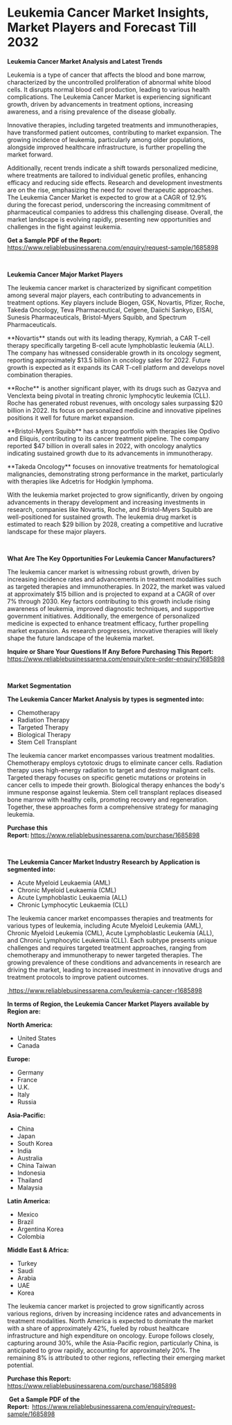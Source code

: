 <p><h1>Leukemia Cancer Market Insights, Market Players and Forecast Till 2032</h1></p><p><strong>Leukemia Cancer Market Analysis and Latest Trends</strong></p>
<p><p>Leukemia is a type of cancer that affects the blood and bone marrow, characterized by the uncontrolled proliferation of abnormal white blood cells. It disrupts normal blood cell production, leading to various health complications. The Leukemia Cancer Market is experiencing significant growth, driven by advancements in treatment options, increasing awareness, and a rising prevalence of the disease globally. </p><p>Innovative therapies, including targeted treatments and immunotherapies, have transformed patient outcomes, contributing to market expansion. The growing incidence of leukemia, particularly among older populations, alongside improved healthcare infrastructure, is further propelling the market forward. </p><p>Additionally, recent trends indicate a shift towards personalized medicine, where treatments are tailored to individual genetic profiles, enhancing efficacy and reducing side effects. Research and development investments are on the rise, emphasizing the need for novel therapeutic approaches. The Leukemia Cancer Market is expected to grow at a CAGR of 12.9% during the forecast period, underscoring the increasing commitment of pharmaceutical companies to address this challenging disease. Overall, the market landscape is evolving rapidly, presenting new opportunities and challenges in the fight against leukemia.</p></p>
<p><strong>Get a Sample PDF of the Report:&nbsp;</strong> <a href="https://www.reliablebusinessarena.com/enquiry/request-sample/1685898?utm_campaign=3507&utm_medium=2&utm_source=Github&utm_content=ia&utm_term=12042025&utm_id=leukemia-cancer">https://www.reliablebusinessarena.com/enquiry/request-sample/1685898</a></p>
<p>&nbsp;</p>
<p><strong>Leukemia Cancer Major Market Players</strong></p>
<p><p>The leukemia cancer market is characterized by significant competition among several major players, each contributing to advancements in treatment options. Key players include Biogen, GSK, Novartis, Pfizer, Roche, Takeda Oncology, Teva Pharmaceutical, Celgene, Daiichi Sankyo, EISAI, Sunesis Pharmaceuticals, Bristol-Myers Squibb, and Spectrum Pharmaceuticals.</p><p>**Novartis** stands out with its leading therapy, Kymriah, a CAR T-cell therapy specifically targeting B-cell acute lymphoblastic leukemia (ALL). The company has witnessed considerable growth in its oncology segment, reporting approximately $13.5 billion in oncology sales for 2022. Future growth is expected as it expands its CAR T-cell platform and develops novel combination therapies.</p><p>**Roche** is another significant player, with its drugs such as Gazyva and Venclexta being pivotal in treating chronic lymphocytic leukemia (CLL). Roche has generated robust revenues, with oncology sales surpassing $20 billion in 2022. Its focus on personalized medicine and innovative pipelines positions it well for future market expansion.</p><p>**Bristol-Myers Squibb** has a strong portfolio with therapies like Opdivo and Eliquis, contributing to its cancer treatment pipeline. The company reported $47 billion in overall sales in 2022, with oncology analytics indicating sustained growth due to its advancements in immunotherapy.</p><p>**Takeda Oncology** focuses on innovative treatments for hematological malignancies, demonstrating strong performance in the market, particularly with therapies like Adcetris for Hodgkin lymphoma. </p><p>With the leukemia market projected to grow significantly, driven by ongoing advancements in therapy development and increasing investments in research, companies like Novartis, Roche, and Bristol-Myers Squibb are well-positioned for sustained growth. The leukemia drug market is estimated to reach $29 billion by 2028, creating a competitive and lucrative landscape for these major players.</p></p>
<p>&nbsp;</p>
<p><strong>What Are The Key Opportunities For Leukemia Cancer Manufacturers?</strong></p>
<p><p>The leukemia cancer market is witnessing robust growth, driven by increasing incidence rates and advancements in treatment modalities such as targeted therapies and immunotherapies. In 2022, the market was valued at approximately $15 billion and is projected to expand at a CAGR of over 7% through 2030. Key factors contributing to this growth include rising awareness of leukemia, improved diagnostic techniques, and supportive government initiatives. Additionally, the emergence of personalized medicine is expected to enhance treatment efficacy, further propelling market expansion. As research progresses, innovative therapies will likely shape the future landscape of the leukemia market.</p></p>
<p><strong>Inquire or Share Your Questions If Any Before Purchasing This Report:</strong> <a href="https://www.reliablebusinessarena.com/enquiry/pre-order-enquiry/1685898?utm_campaign=3507&utm_medium=2&utm_source=Github&utm_content=ia&utm_term=12042025&utm_id=leukemia-cancer">https://www.reliablebusinessarena.com/enquiry/pre-order-enquiry/1685898</a></p>
<p>&nbsp;</p>
<p><strong>Market Segmentation</strong></p>
<p><strong>The Leukemia Cancer Market Analysis by types is segmented into:</strong></p>
<p><ul><li>Chemotherapy</li><li>Radiation Therapy</li><li>Targeted Therapy</li><li>Biological Therapy</li><li>Stem Cell Transplant</li></ul></p>
<p><p>The leukemia cancer market encompasses various treatment modalities. Chemotherapy employs cytotoxic drugs to eliminate cancer cells. Radiation therapy uses high-energy radiation to target and destroy malignant cells. Targeted therapy focuses on specific genetic mutations or proteins in cancer cells to impede their growth. Biological therapy enhances the body's immune response against leukemia. Stem cell transplant replaces diseased bone marrow with healthy cells, promoting recovery and regeneration. Together, these approaches form a comprehensive strategy for managing leukemia.</p></p>
<p><strong>Purchase this Report:&nbsp;</strong><a href="https://www.reliablebusinessarena.com/purchase/1685898?utm_campaign=3507&utm_medium=2&utm_source=Github&utm_content=ia&utm_term=12042025&utm_id=leukemia-cancer">https://www.reliablebusinessarena.com/purchase/1685898</a></p>
<p>&nbsp;</p>
<p><strong>The Leukemia Cancer Market Industry Research by Application is segmented into:</strong></p>
<p><ul><li>Acute Myeloid Leukaemia (AML)</li><li>Chronic Myeloid Leukaemia (CML)</li><li>Acute Lymphoblastic Leukaemia (ALL)</li><li>Chronic Lymphocytic Leukaemia (CLL)</li></ul></p>
<p><p>The leukemia cancer market encompasses therapies and treatments for various types of leukemia, including Acute Myeloid Leukemia (AML), Chronic Myeloid Leukemia (CML), Acute Lymphoblastic Leukemia (ALL), and Chronic Lymphocytic Leukemia (CLL). Each subtype presents unique challenges and requires targeted treatment approaches, ranging from chemotherapy and immunotherapy to newer targeted therapies. The growing prevalence of these conditions and advancements in research are driving the market, leading to increased investment in innovative drugs and treatment protocols to improve patient outcomes.</p></p>
<p><a href="https://www.reliablebusinessarena.com/leukemia-cancer-r1685898?utm_campaign=3507&utm_medium=2&utm_source=Github&utm_content=ia&utm_term=12042025&utm_id=leukemia-cancer">&nbsp;https://www.reliablebusinessarena.com/leukemia-cancer-r1685898</a></p>
<p><strong>In terms of Region, the Leukemia Cancer Market Players available by Region are:</strong></p>
<p>
    <p> <strong> North America: </strong>
        <ul>
            <li>United States</li>
            <li>Canada</li>
        </ul>
        </p> 
    <p> <strong> Europe: </strong>
        <ul>
            <li>Germany</li>
            <li>France</li>
            <li>U.K.</li>
            <li>Italy</li>
            <li>Russia</li>
        </ul>
        </p> 
    <p> <strong> Asia-Pacific: </strong>
        <ul>
            <li>China</li>
            <li>Japan</li>
            <li>South Korea</li>
            <li>India</li>
            <li>Australia</li>
            <li>China Taiwan</li>
            <li>Indonesia</li>
            <li>Thailand</li>
            <li>Malaysia</li>
        </ul>
        </p> 
    <p> <strong> Latin America: </strong>
        <ul>
            <li>Mexico</li>
            <li>Brazil</li>
            <li>Argentina Korea</li>
            <li>Colombia</li>
        </ul>
        </p> 
    <p> <strong> Middle East & Africa: </strong>
        <ul>
            <li>Turkey</li>
            <li>Saudi</li>
            <li>Arabia</li>
            <li>UAE</li>
            <li>Korea</li>
        </ul>
    </p>
    </p>
<p><p>The leukemia cancer market is projected to grow significantly across various regions, driven by increasing incidence rates and advancements in treatment modalities. North America is expected to dominate the market with a share of approximately 42%, fueled by robust healthcare infrastructure and high expenditure on oncology. Europe follows closely, capturing around 30%, while the Asia-Pacific region, particularly China, is anticipated to grow rapidly, accounting for approximately 20%. The remaining 8% is attributed to other regions, reflecting their emerging market potential.</p></p>
<p><strong>Purchase this Report: </strong><a href="https://www.reliablebusinessarena.com/purchase/1685898?utm_campaign=3507&utm_medium=2&utm_source=Github&utm_content=ia&utm_term=12042025&utm_id=leukemia-cancer">https://www.reliablebusinessarena.com/purchase/1685898</a></p>
<p>&nbsp;<strong>Get a Sample PDF of the Report:&nbsp;&nbsp;</strong><a href="https://www.reliablebusinessarena.com/enquiry/request-sample/1685898?utm_campaign=3507&utm_medium=2&utm_source=Github&utm_content=ia&utm_term=12042025&utm_id=leukemia-cancer">https://www.reliablebusinessarena.com/enquiry/request-sample/1685898</a></p>
<p><strong></strong></p>
<p><p></p><p></p><p></p></p>